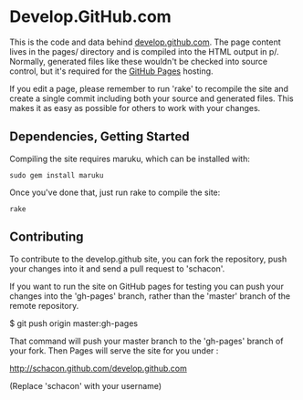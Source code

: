 Develop.GitHub.com
================

This is the code and data behind 
[develop.github.com](http://develop.github.com). 
The page content lives in the pages/ directory and is compiled into the HTML 
output in p/. Normally, generated files like these wouldn't be checked into
source control, but it's required for the
[GitHub Pages](http://pages.github.com/) hosting.

If you edit a page, please remember to run 'rake' to recompile the site
and create a single commit including both your source and generated
files. This makes it as easy as possible for others to work with your
changes.

Dependencies, Getting Started
-----------------------------

Compiling the site requires maruku, which can be installed with:

    sudo gem install maruku

Once you've done that, just run rake to compile the site:

    rake


Contributing
-----------------------------

To contribute to the develop.github site, you can fork the repository,
push your changes into it and send a pull request to 'schacon'.  

If you want to run the site on GitHub pages for testing you can push your
changes into the 'gh-pages' branch, rather than the 'master' branch of
the remote repository.

  $ git push origin master:gh-pages

That command will push your master branch to the 'gh-pages' branch of
your fork.  Then Pages will serve the site for you under :

http://schacon.github.com/develop.github.com

(Replace 'schacon' with your username)
